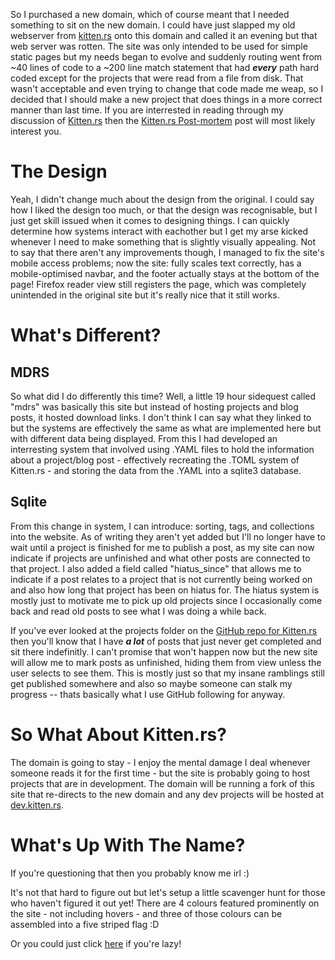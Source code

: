 So I purchased a new domain, which of course meant that I needed something to sit on the new domain.
I could have just slapped my old webserver from [kitten.rs](https://kitten.rs) onto this domain and 
called it an evening but that web server was rotten. The site was only intended to be used for simple 
static pages but my needs began to evolve and suddenly routing went from ~40 lines of code to a 
~200 line match statement that had ***every*** path hard coded except for the projects that were read 
from a file from disk. That wasn't acceptable and even trying to change that code made me weap, so 
I decided that I should make a new project that does things in a more correct manner than last time.
If you are interrested in reading through my discussion of [Kitten.rs](https://kitten.rs) then 
the [Kitten.rs Post-mortem](/projects/Kitten.rs) post will most likely interest you.

# The Design

Yeah, I didn't change much about the design from the original. I could say how I liked the design 
too much, or that the design was recognisable, but I just get skill issued when it comes to designing 
things. I can quickly determine how systems interact with eachother but I get my arse kicked whenever 
I need to make something that is slightly visually appealing. Not to say that there aren't any 
improvements though, I managed to fix the site's mobile access problems; now the site: fully scales 
text correctly, has a mobile-optimised navbar, and the footer actually stays at the bottom of the page!
Firefox reader view still registers the page, which was completely unintended in the original site but 
it's really nice that it still works.

# What's Different?

## MDRS

So what did I do differently this time? Well, a little 19 hour sidequest called "mdrs" was basically 
this site but instead of hosting projects and blog posts, it hosted download links. I don't think I 
can say what they linked to but the systems are effectively the same as what are implemented here 
but with different data being displayed. From this I had developed an interresting system that 
involved using .YAML files to hold the information about a project/blog post - effectively recreating 
the .TOML system of Kitten.rs - and storing the data from the .YAML into a sqlite3 database. 

## Sqlite

From this change in system, I can introduce: sorting, tags, and collections into the website. As of 
writing they aren't yet added but I'll no longer have to wait until a project is finished for me to 
publish a post, as my site can now indicate if projects are unfinished and what other posts are 
connected to that project. I also added a field called "hiatus_since" that allows me to indicate if 
a post relates to a project that is not currently being worked on and also how long that project has 
been on hiatus for. The hiatus system is mostly just to motivate me to pick up old projects since I 
occasionally come back and read old posts to see what I was doing a while back.

If you've ever looked at the projects folder on the 
[GitHub repo for Kitten.rs](https://github.com/Portablefire22/Kitten-rs/tree/main/projects) then 
you'll know that I have ***a lot*** of posts that just never get completed and sit there indefinitly.
I can't promise that won't happen now but the new site will allow me to mark posts as unfinished, 
hiding them from view unless the user selects to see them. This is mostly just so that my 
insane ramblings still get published somewhere and also so maybe someone can stalk my progress --
thats basically what I use GitHub following for anyway.

# So What About Kitten.rs?

The domain is going to stay - I enjoy the mental damage I deal whenever someone reads it for the first 
time - but the site is probably going to host projects that are in development. The domain will be 
running a fork of this site that re-directs to the new domain and any dev projects will be hosted 
at [dev.kitten.rs](https://dev.kitten.rs).

# What's Up With The Name?

If you're questioning that then you probably know me irl :)

It's not that hard to figure out but let's setup a little scavenger hunt for those who haven't 
figured it out yet! There are 4 colours featured prominently on the site - not including hovers - 
and three of those colours can be assembled into a five striped flag :D 

Or you could just click [here](https://en.wikipedia.org/wiki/Transgender_flag) if you're lazy!
